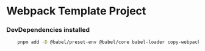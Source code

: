 # Webpack Template Project

### DevDependencies installed

```bash
    pnpm add -D @babel/preset-env @babel/core babel-loader copy-webpack-plugin css-loader css-minimizer-webpack-plugin file-loader html-loader html-webpack-plugin mini-css-extract-plugin style-loader terser-webpack-plugin webpack webpack-cli webpack-dev-server
```